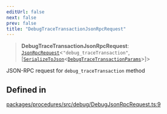 ```yaml
---
editUrl: false
next: false
prev: false
title: "DebugTraceTransactionJsonRpcRequest"
---
```


> **DebugTraceTransactionJsonRpcRequest**: [`JsonRpcRequest`](/reference/tevm/jsonrpc/type-aliases/jsonrpcrequest/)\<`"debug_traceTransaction"`, [[`SerializeToJson`](/reference/tevm/procedures/type-aliases/serializetojson/)\<[`DebugTraceTransactionParams`](/reference/tevm/actions/type-aliases/debugtracetransactionparams/)\>]\>

JSON-RPC request for `debug_traceTransaction` method

## Defined in

[packages/procedures/src/debug/DebugJsonRpcRequest.ts:9](https://github.com/evmts/tevm-monorepo/blob/main/packages/procedures/src/debug/DebugJsonRpcRequest.ts#L9)
